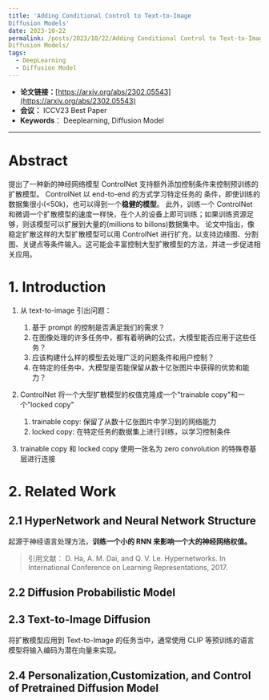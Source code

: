 ```yaml
---
title: 'Adding Conditional Control to Text-to-Image
Diffusion Models'
date: 2023-10-22
permalink: /posts/2023/10/22/Adding Conditional Control to Text-to-Image
Diffusion Models/
tags:
  - DeepLearning
  - Diffusion Model
---
```


- **论文链接：**[https://arxiv.org/abs/2302.05543](https://arxiv.org/abs/2302.05543)
- **会议：** ICCV23 Best Paper
- **Keywords**： Deeplearning, Diffusion Model

---

# Abstract

提出了一种新的神经网络模型 ControlNet 支持额外添加控制条件来控制预训练的扩散模型。
ControlNet 以 end-to-end 的方式学习特定任务的
条件，即使训练的数据集很小(<50k)，也可以得到一个**稳健的模型**。
此外，训练一个 ControlNet 和微调一个扩散模型的速度一样快，在个人的设备上即可训练；如果训练资源足够，则该模型可以扩展到大量的(millions to billons)数据集中。
论文中指出，像稳定扩散这样的大型扩散模型可以用 ControlNet 进行扩充，以支持边缘图、分割图、关键点等条件输入。这可能会丰富控制大型扩散模型的方法，并进一步促进相关应用。

# 1. Introduction

1. 从 text-to-image 引出问题：

   1. 基于 prompt 的控制是否满足我们的需求？
   2. 在图像处理的许多任务中，都有着明确的公式，大模型能否应用于这些任务？
   3. 应该构建什么样的模型去处理广泛的问题条件和用户控制？
   4. 在特定的任务中，大模型是否能保留从数十亿张图片中获得的优势和能力？

2. ControlNet 将一个大型扩散模型的权值克隆成一个"trainable copy"和一个"locked copy"
   1. trainable copy: 保留了从数十亿张图片中学习到的网络能力
   2. locked copy: 在特定任务的数据集上进行训练，以学习控制条件


3. trainable copy 和 locked copy 使用一张名为 zero convolution 的特殊卷基层进行连接


# 2. Related Work

## 2.1 HyperNetwork and Neural Network Structure
起源于神经语言处理方法，**训练一个小的 RNN 来影响一个大的神经网络权值。**
> 引用文献：
> D. Ha, A. M. Dai, and Q. V. Le. Hypernetworks. In International Conference on Learning Representations, 2017.

## 2.2 Diffusion Probabilistic Model

## 2.3 Text-to-Image Diffusion

将扩散模型应用到 Text-to-Image 的任务当中，通常使用 CLIP 等预训练的语言模型将输入编码为潜在向量来实现。

## 2.4 Personalization,Customization, and Control of Pretrained Diffusion Model

